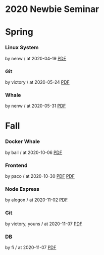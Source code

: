 # 2020 Newbie Seminar

# Spring

### Linux System

by nenw / at 2020-04-19
[PDF](https://s3.ap-northeast-2.amazonaws.com/sparcs.home/nenw_1587556137929.pdf)

### Git

by victory / at 2020-05-24
[PDF](https://s3.ap-northeast-2.amazonaws.com/sparcs.home/victory_1592232028752.pdf)

### Whale

by nenw / at 2020-05-31
[PDF](https://s3.ap-northeast-2.amazonaws.com/sparcs.home/nenw_1592202857245.pdf)

# Fall

### Docker Whale

by ball / at 2020-10-06
[PDF](https://s3.ap-northeast-2.amazonaws.com/sparcs.home/ball_1602343120042.pdf)

### Frontend

by paco / at 2020-10-30
[PDF](https://s3.ap-northeast-2.amazonaws.com/sparcs.home/paco_1606323730251.pdf)
[PDF](https://github.com/pacokwon/20fall-frontend-seminar)

### Node Express

by alogon / at 2020-11-02
[PDF](https://s3.ap-northeast-2.amazonaws.com/sparcs.home/alogon_1606298052583.pdf)

### Git

by victory, youns / at 2020-11-07
[PDF](https://docs.google.com/presentation/d/1BqOb930dQPtN2AQoiWsxuS7wnwNDlhQGTKFl8tk6F1Q/edit?usp=sharing)

### DB

by fi / at 2020-11-07
[PDF](https://s3.ap-northeast-2.amazonaws.com/sparcs.home/fi_1607598530846.pdf)

